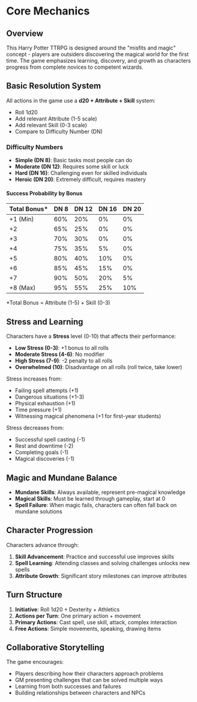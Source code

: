 # Core Mechanics

## Overview
This Harry Potter TTRPG is designed around the "misfits and magic" concept - players are outsiders discovering the magical world for the first time. The game emphasizes learning, discovery, and growth as characters progress from complete novices to competent wizards.

## Basic Resolution System
All actions in the game use a **d20 + Attribute + Skill** system:
- Roll 1d20
- Add relevant Attribute (1-5 scale)
- Add relevant Skill (0-3 scale)
- Compare to Difficulty Number (DN)

### Difficulty Numbers
- **Simple (DN 8)**: Basic tasks most people can do
- **Moderate (DN 12)**: Requires some skill or luck
- **Hard (DN 16)**: Challenging even for skilled individuals
- **Heroic (DN 20)**: Extremely difficult, requires mastery

#### Success Probability by Bonus
| Total Bonus* | DN 8 | DN 12 | DN 16 | DN 20 |
|-------------|------|-------|-------|-------|
| +1 (Min)    | 60%  | 20%   | 0%    | 0%    |
| +2          | 65%  | 25%   | 0%    | 0%    |
| +3          | 70%  | 30%   | 0%    | 0%    |
| +4          | 75%  | 35%   | 5%    | 0%    |
| +5          | 80%  | 40%   | 10%   | 0%    |
| +6          | 85%  | 45%   | 15%   | 0%    |
| +7          | 90%  | 50%   | 20%   | 5%    |
| +8 (Max)    | 95%  | 55%   | 25%   | 10%   |

*Total Bonus = Attribute (1-5) + Skill (0-3)

## Stress and Learning
Characters have a **Stress** level (0-10) that affects their performance:
- **Low Stress (0-3)**: +1 bonus to all rolls
- **Moderate Stress (4-6)**: No modifier
- **High Stress (7-9)**: -2 penalty to all rolls
- **Overwhelmed (10)**: Disadvantage on all rolls (roll twice, take lower)

Stress increases from:
- Failing spell attempts (+1)
- Dangerous situations (+1-3)
- Physical exhaustion (+1)
- Time pressure (+1)
- Witnessing magical phenomena (+1 for first-year students)

Stress decreases from:
- Successful spell casting (-1)
- Rest and downtime (-2)
- Completing goals (-1)
- Magical discoveries (-1)

## Magic and Mundane Balance
- **Mundane Skills**: Always available, represent pre-magical knowledge
- **Magical Skills**: Must be learned through gameplay, start at 0
- **Spell Failure**: When magic fails, characters can often fall back on mundane solutions

## Character Progression
Characters advance through:
1. **Skill Advancement**: Practice and successful use improves skills
2. **Spell Learning**: Attending classes and solving challenges unlocks new spells
3. **Attribute Growth**: Significant story milestones can improve attributes

## Turn Structure
1. **Initiative**: Roll 1d20 + Dexterity + Athletics
2. **Actions per Turn**: One primary action + movement
3. **Primary Actions**: Cast spell, use skill, attack, complex interaction
4. **Free Actions**: Simple movements, speaking, drawing items

## Collaborative Storytelling
The game encourages:
- Players describing how their characters approach problems
- GM presenting challenges that can be solved multiple ways
- Learning from both successes and failures
- Building relationships between characters and NPCs